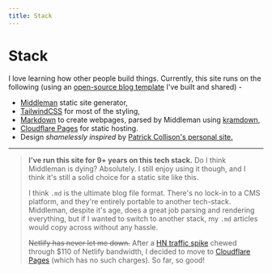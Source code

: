 ```yaml
---
title: Stack
---
```


# Stack

I love learning how other people build things.
Currently, this site runs on the following (using an [open-source blog template](https://github.com/harrison-broadbent/ruby-middleman-tailwind-starter-blog) I've built and shared) -

- [Middleman](https://www.middlemanapp.com/) static site generator,
- [TailwindCSS](https://tailwindcss.com) for most of the styling,
- [Markdown](https://en.wikipedia.org/wiki/Markdown) to create webpages, parsed by Middleman using [kramdown](https://github.com/gettalong/kramdown),
- [Cloudflare Pages](https://pages.cloudflare.com/) for static hosting.
- Design _shamelessly inspired_ by [Patrick Collison's personal site.](https://www.patrickcollison.com)

---

> **I've run this site for 9+ years on this tech stack.** Do I think Middleman is dying? Absolutely. I still enjoy using it though, and I think it's still a solid choice for a static site like this.
>
> I think `.md` is the ultimate blog file format. There's no lock-in to a CMS platform, and they're entirely portable to another tech-stack. Middleman, despite it's age, does a great job parsing and rendering everything, but if I wanted to switch to another stack, my `.md` articles would copy across without any hassle.
>
> ~~Netlify has never let me down.~~ After a [HN traffic spike](blog/hacker-news-traffic-spike-anatomy/) chewed through $110 of Netlify bandwidth, I decided to move to [Cloudflare Pages](https://pages.cloudflare.com/) (which has no such charges). So far, so good!
